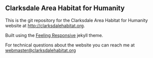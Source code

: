 ## Clarksdale Area Habitat for Humanity

This is the git repository for the Clarksdale Area Habitat for Humanity website at http://clarksdalehabitat.org.

Built using the [Feeling Responsive](http://phlow.github.io/feeling-responsive/) jekyll theme.

For technical questions about the website you can reach me at [webmaster@clarksdalehabitat.org](mailto:webmaster@clarksdalehabitat.org)
